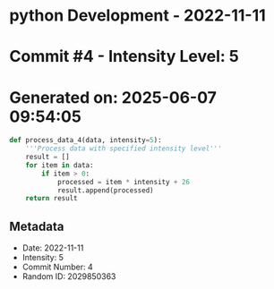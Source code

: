 ﻿# python Development - 2022-11-11
# Commit #4 - Intensity Level: 5
# Generated on: 2025-06-07 09:54:05
```python
def process_data_4(data, intensity=5):
    '''Process data with specified intensity level'''
    result = []
    for item in data:
        if item > 0:
            processed = item * intensity + 26
            result.append(processed)
    return result
```
## Metadata
- Date: 2022-11-11
- Intensity: 5
- Commit Number: 4
- Random ID: 2029850363
